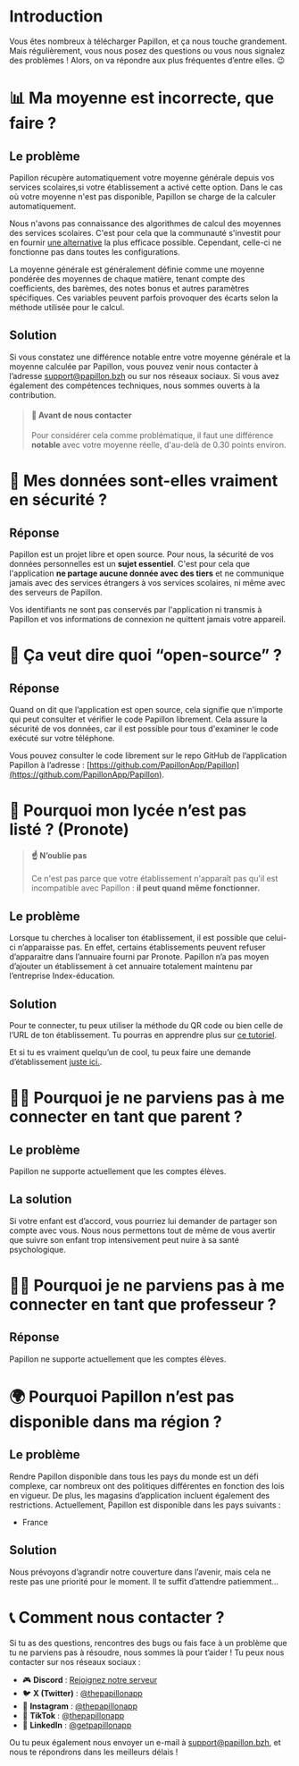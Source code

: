 # Introduction

Vous êtes nombreux à télécharger Papillon, et ça nous touche grandement. Mais régulièrement, vous nous posez des questions ou vous nous signalez des problèmes ! Alors, on va répondre aux plus fréquentes d’entre elles. 😉

# <a name="mean" class="anchor"></a>📊 Ma moyenne est incorrecte, que faire ?

## Le problème

Papillon récupère automatiquement votre moyenne générale depuis vos services scolaires,si votre établissement a activé cette option. Dans le cas où votre moyenne n'est pas disponible, Papillon se charge de la calculer automatiquement.

Nous n'avons pas connaissance des algorithmes de calcul des moyennes des services scolaires. C'est pour cela que la communauté s'investit pour en fournir [une alternative](https://github.com/PapillonApp/Papillon/blob/main/src/utils/grades/getAverages.ts) la plus efficace possible. Cependant, celle-ci ne fonctionne pas dans toutes les configurations.

La moyenne générale est généralement définie comme une moyenne pondérée des moyennes de chaque matière, tenant compte des coefficients, des barèmes, des notes bonus et autres paramètres spécifiques. Ces variables peuvent parfois provoquer des écarts selon la méthode utilisée pour le calcul.

## Solution

Si vous constatez une différence notable entre votre moyenne générale et la moyenne calculée par Papillon, vous pouvez venir nous contacter à l’adresse [support@papillon.bzh](mailto:support@papillon.bzh) ou sur nos réseaux sociaux. Si vous avez également des compétences techniques, nous sommes ouverts à la contribution.

> #### 🛑 Avant de nous contacter
> Pour considérer cela comme problématique, il faut une différence **notable** avec votre moyenne réelle, d'au-delà de 0.30 points environ.

# <a name="security" class="anchor"></a>🔐 Mes données sont-elles vraiment en sécurité ?

## Réponse

Papillon est un projet libre et open source. Pour nous, la sécurité de vos données personnelles est un **sujet essentiel**. C'est pour cela que l'application **ne partage aucune donnée avec des tiers** et ne communique jamais avec des services étrangers à vos services scolaires, ni même avec des serveurs de Papillon.

Vos identifiants ne sont pas conservés par l'application ni transmis à Papillon et vos informations de connexion ne quittent jamais votre appareil.

# <a name="opensource" class="anchor"></a>👥 Ça veut dire quoi “open-source” ?

## Réponse

Quand on dit que l’application est open source, cela signifie que n'importe qui peut consulter et vérifier le code Papillon librement. Cela assure la sécurité de vos données, car il est possible pour tous d'examiner le code exécuté sur votre téléphone.

Vous pouvez consulter le code librement sur le repo GitHub de l’application Papillon à l’adresse : [https://github.com/PapillonApp/Papillon](https://github.com/PapillonApp/Papillon).

# <a name="etab-not-found" class="anchor"></a>🏫 Pourquoi mon lycée n’est pas listé ? (Pronote)

> #### ☝️ N’oublie pas
> Ce n'est pas parce que votre établissement n'apparaît pas qu'il est incompatible avec Papillon : **il peut quand même fonctionner.**

## Le problème

Lorsque tu cherches à localiser ton établissement, il est possible que celui-ci n’apparaisse pas. En effet, certains établissements peuvent refuser d’apparaitre dans l’annuaire fourni par Pronote. Papillon n’a pas moyen d’ajouter un établissement à cet annuaire totalement maintenu par l’entreprise Index-éducation.

## Solution

Pour te connecter, tu peux utiliser la méthode du QR code ou bien celle de l’URL de ton établissement. Tu pourras en apprendre plus sur [ce tutoriel](/articles/351101-login-pronote).

Et si tu es vraiment quelqu’un de cool, tu peux faire une demande d’établissement [juste ici.](https://github.com/PapillonApp/datasets/issues/new/choose).

# <a name="parent" class="anchor"></a>‍🧑‍🧒 Pourquoi je ne parviens pas à me connecter en tant que parent ?

## Le problème

Papillon ne supporte actuellement que les comptes élèves.

## La solution

Si votre enfant est d’accord, vous pourriez lui demander de partager son compte avec vous. Nous nous permettons tout de même de vous avertir que suivre son enfant trop intensivement peut nuire à sa santé psychologique.

# <a name="teacher" class="anchor"></a>‍🧑‍🏫 Pourquoi je ne parviens pas à me connecter en tant que professeur ?

## Réponse

Papillon ne supporte actuellement que les comptes élèves.

# <a name="region" class="anchor"></a>‍🌍 Pourquoi Papillon n’est pas disponible dans ma région ?

## Le problème

Rendre Papillon disponible dans tous les pays du monde est un défi complexe, car nombreux ont des politiques différentes en fonction des lois en vigueur. De plus, les magasins d’application incluent également des restrictions. Actuellement, Papillon est disponible dans les pays suivants :

- France

## Solution

Nous prévoyons d’agrandir notre couverture dans l’avenir, mais cela ne reste pas une priorité pour le moment. Il te suffit d’attendre patiemment…

# <a name="contact" class="anchor"></a>‍📞 Comment nous contacter ?

Si tu as des questions, rencontres des bugs ou fais face à un problème que tu ne parviens pas à résoudre, nous sommes là pour t’aider ! Tu peux nous contacter sur nos réseaux sociaux :

- 🎮 **Discord** : [Rejoignez notre serveur](https://discord.gg/wVKWBRTbfh)
- 🐦 **X (Twitter)** : [@thepapillonapp](https://twitter.com/thepapillonapp)
- 📸 **Instagram** : [@thepapillonapp](https://instagram.com/thepapillonapp)
- 🎵 **TikTok** : [@thepapillonapp](http://tiktok.com/@thepapillonapp)
- 🏢 **LinkedIn** : [@getpapillonapp](https://www.linkedin.com/company/getpapillonapp)

Ou tu peux également nous envoyer un e-mail à [support@papillon.bzh](mailto:support@papillon.bzh), et nous te répondrons dans les meilleurs délais !